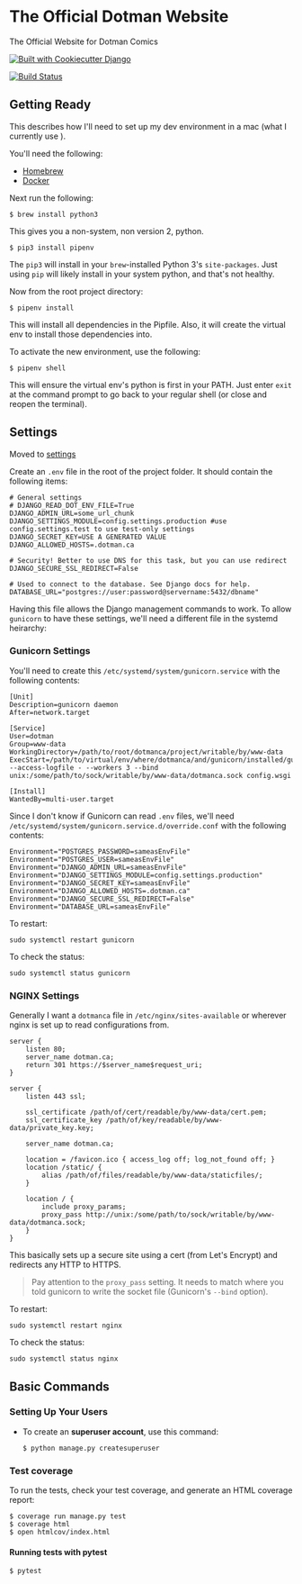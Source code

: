 The Official Dotman Website
===========================

The Official Website for Dotman Comics

[![Built with Cookiecutter Django](https://img.shields.io/badge/built%20with-Cookiecutter%20Django-ff69b4.svg)](https://github.com/pydanny/cookiecutter-django/)

[![Build Status](https://travis-ci.com/evanepio/dotmanca.svg?branch=master)](https://travis-ci.com/evanepio/dotmanca)

Getting Ready
-------------

This describes how I'll need to set up my dev environment in a mac (what I currently use ).

You'll need the following:

* [Homebrew](https://brew.sh/)
* [Docker](https://www.docker.com/get-docker)

Next run the following:

    $ brew install python3

This gives you a non-system, non version 2, python.

    $ pip3 install pipenv

The `pip3` will install in your `brew`-installed Python 3's `site-packages`. Just using `pip` will likely install in your system python, and that's not healthy.

Now from the root project directory:

    $ pipenv install

This will install all dependencies in the Pipfile. Also, it will create the virtual env to install those dependencies into.

To activate the new environment, use the following:

    $ pipenv shell

This will ensure the virtual env's python is first in your PATH. Just enter `exit` at the command prompt to go back to your regular shell (or close and reopen the terminal).

Settings
--------

Moved to [settings](http://cookiecutter-django.readthedocs.io/en/latest/settings.html)

Create an `.env` file in the root of the project folder. It should contain the following items:

```
# General settings
# DJANGO_READ_DOT_ENV_FILE=True
DJANGO_ADMIN_URL=some_url_chunk
DJANGO_SETTINGS_MODULE=config.settings.production #use config.settings.test to use test-only settings
DJANGO_SECRET_KEY=USE A GENERATED VALUE
DJANGO_ALLOWED_HOSTS=.dotman.ca

# Security! Better to use DNS for this task, but you can use redirect
DJANGO_SECURE_SSL_REDIRECT=False

# Used to connect to the database. See Django docs for help.
DATABASE_URL="postgres://user:password@servername:5432/dbname"
```

Having this file allows the Django management commands to work. To allow `gunicorn` to have these settings, we'll need a different file in the systemd heirarchy:

### Gunicorn Settings

You'll need to create this `/etc/systemd/system/gunicorn.service` with the following contents:

```
[Unit]
Description=gunicorn daemon
After=network.target

[Service]
User=dotman
Group=www-data
WorkingDirectory=/path/to/root/dotmanca/project/writable/by/www-data
ExecStart=/path/to/virtual/env/where/dotmanca/and/gunicorn/installed/gunicorn --access-logfile - --workers 3 --bind unix:/some/path/to/sock/writable/by/www-data/dotmanca.sock config.wsgi

[Install]
WantedBy=multi-user.target
```

Since I don't know if Gunicorn can read `.env` files, we'll need `/etc/systemd/system/gunicorn.service.d/override.conf` with the following contents:

```
Environment="POSTGRES_PASSWORD=sameasEnvFile"
Environment="POSTGRES_USER=sameasEnvFile"
Environment="DJANGO_ADMIN_URL=sameasEnvFile"
Environment="DJANGO_SETTINGS_MODULE=config.settings.production"
Environment="DJANGO_SECRET_KEY=sameasEnvFile"
Environment="DJANGO_ALLOWED_HOSTS=.dotman.ca"
Environment="DJANGO_SECURE_SSL_REDIRECT=False"
Environment="DATABASE_URL=sameasEnvFile"
```

To restart: 

```
sudo systemctl restart gunicorn
```

To check the status:

```
sudo systemctl status gunicorn
```

### NGINX Settings

Generally I want a `dotmanca` file in `/etc/nginx/sites-available` or wherever nginx is set up to read configurations from.

```
server {
    listen 80;
    server_name dotman.ca;
    return 301 https://$server_name$request_uri;
}

server {
    listen 443 ssl;

    ssl_certificate /path/of/cert/readable/by/www-data/cert.pem;
    ssl_certificate_key /path/of/key/readable/by/www-data/private_key.key;

    server_name dotman.ca;

    location = /favicon.ico { access_log off; log_not_found off; }
    location /static/ {
        alias /path/of/files/readable/by/www-data/staticfiles/;
    }

    location / {
        include proxy_params;
        proxy_pass http://unix:/some/path/to/sock/writable/by/www-data/dotmanca.sock;
    }
}
```

This basically sets up a secure site using a cert (from Let's Encrypt) and redirects any HTTP to HTTPS.

> Pay attention to the `proxy_pass` setting. It needs to match where you told gunicorn to write the socket file (Gunicorn's `--bind` option).

To restart: 

```
sudo systemctl restart nginx
```

To check the status:

```
sudo systemctl status nginx
```

Basic Commands
--------------

### Setting Up Your Users

-   To create an **superuser account**, use this command:

        $ python manage.py createsuperuser

### Test coverage

To run the tests, check your test coverage, and generate an HTML
coverage report:

    $ coverage run manage.py test
    $ coverage html
    $ open htmlcov/index.html

#### Running tests with pytest

    $ pytest

